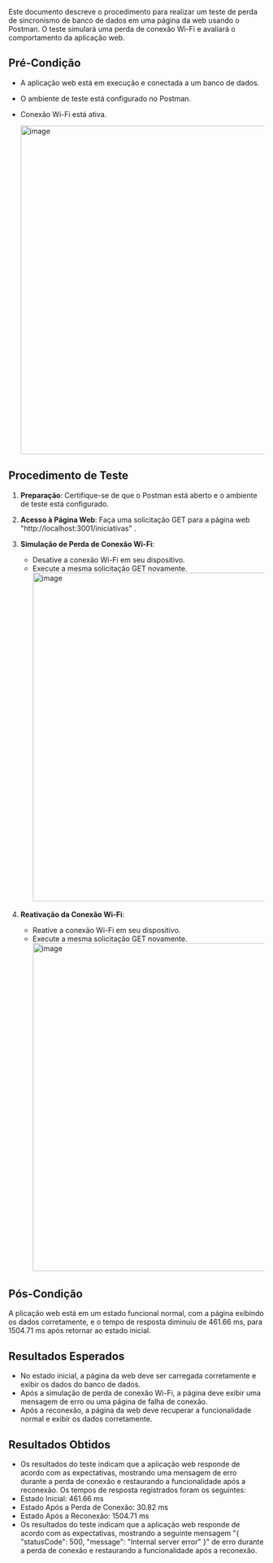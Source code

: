 Este documento descreve o procedimento para realizar um teste de perda de sincronismo de banco de dados em uma página da web usando o Postman. O teste simulará uma perda de conexão Wi-Fi e avaliará o comportamento da aplicação web.

## Pré-Condição
- A aplicação web está em execução e conectada a um banco de dados.
- O ambiente de teste está configurado no Postman.
- Conexão Wi-Fi está ativa.
  
  <img width="647" alt="image" src="https://github.com/renanribeir0/PerdaDeSincronismoDeBancoDeDados/assets/110369271/3b60390b-784c-475b-aca5-3cdbaaa49813">


## Procedimento de Teste
1. **Preparação**: Certifique-se de que o Postman está aberto e o ambiente de teste está configurado.
2. **Acesso à Página Web**: Faça uma solicitação GET para a página web "http://localhost:3001/iniciativas" .
3. **Simulação de Perda de Conexão Wi-Fi**:
   - Desative a conexão Wi-Fi em seu dispositivo.
   - Execute a mesma solicitação GET novamente.
     <img width="647" alt="image" src="https://github.com/renanribeir0/PerdaDeSincronismoDeBancoDeDados/assets/110369271/90f26edc-36a0-4cbe-a6d1-2590efc2b7c1">
     
5. **Reativação da Conexão Wi-Fi**:
   - Reative a conexão Wi-Fi em seu dispositivo.
   - Execute a mesma solicitação GET novamente.
     <img width="646" alt="image" src="https://github.com/renanribeir0/PerdaDeSincronismoDeBancoDeDados/assets/110369271/116b31d0-8c85-4561-b427-4b3880b8762f">


## Pós-Condição
A plicação web está em um estado funcional normal, com a página exibindo os dados corretamente, e o tempo de resposta diminuiu de 461.66 ms, para 1504.71 ms após retornar ao estado inicial.

## Resultados Esperados
- No estado inicial, a página da web deve ser carregada corretamente e exibir os dados do banco de dados.
- Após a simulação de perda de conexão Wi-Fi, a página deve exibir uma mensagem de erro ou uma página de falha de conexão.
- Após a reconexão, a página da web deve recuperar a funcionalidade normal e exibir os dados corretamente.

## Resultados Obtidos
- Os resultados do teste indicam que a aplicação web responde de acordo com as expectativas, mostrando uma mensagem de erro durante a perda de conexão e restaurando a funcionalidade após a reconexão. Os tempos de resposta registrados foram os seguintes:
- Estado Inicial: 461.66 ms
- Estado Após a Perda de Conexão: 30.82 ms
- Estado Após a Reconexão: 1504.71 ms
- Os resultados do teste indicam que a aplicação web responde de acordo com as expectativas, mostrando a seguinte mensagem "{
    "statusCode": 500,
    "message": "Internal server error"
}" de erro durante a perda de conexão e restaurando a funcionalidade após a reconexão.


